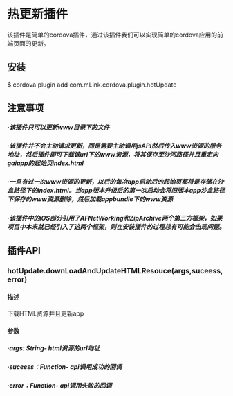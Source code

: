 # 热更新插件
该插件是简单的cordova插件，通过该插件我们可以实现简单的cordova应用的前端页面的更新。
## 安装
$ cordova plugin add com.mLink.cordova.plugin.hotUpdate
## 注意事项
##### ·该插件只可以更新www目录下的文件
##### ·该插件并不会主动请求更新，而是需要主动调用jsAPI然后传入www资源的服务地址，然后插件即可下载该url下的www资源，将其保存至沙河路径并且重定向gaiapp的起始页index.html
##### ·一旦有过一次www资源的更新，以后的每次app启动后的起始页都将是存储在沙盒路径下的index.html。当app版本升级后的第一次启动会将旧版本app沙盒路径下保存的www资源删除，然后加载appbundle下的www资源
##### ·该插件中的iOS部分引用了AFNetWorking和ZipArchive两个第三方框架，如果项目中本来就已经引入了这两个框架，则在安装插件的过程总有可能会出现问题。
## 插件API
### hotUpdate.downLoadAndUpdateHTMLResouce(args,suceess,error)
#### 描述
下载HTML资源并且更新app
#### 参数
##### ·args: String- html资源的url地址
##### ·suceess：Function- api调用成功的回调
##### ·error：Function- api调用失败的回调
